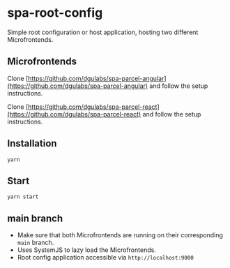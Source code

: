 # spa-root-config

Simple root configuration or host application, hosting two different Microfrontends.

## Microfrontends

Clone [https://github.com/dgulabs/spa-parcel-angular](https://github.com/dgulabs/spa-parcel-angular) and follow the setup instructions.

Clone [https://github.com/dgulabs/spa-parcel-react](https://github.com/dgulabs/spa-parcel-react) and follow the setup instructions.

## Installation

```shell
yarn
```

## Start

```shell
yarn start
```

## main branch

- Make sure that both Microfrontends are running on their corresponding `main` branch.
- Uses SystemJS to lazy load the Microfrontends.
- Root config application accessible via `http://localhost:9000`
